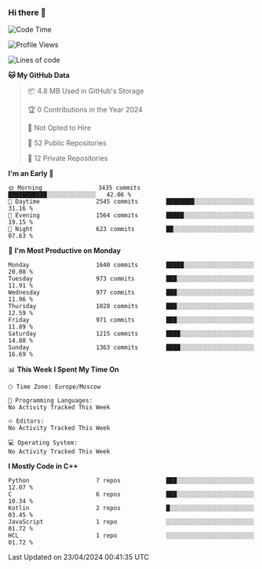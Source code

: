 ### Hi there 👋

<!--
**SemenMartynov/SemenMartynov** is a ✨ _special_ ✨ repository because its `README.md` (this file) appears on your GitHub profile.

Here are some ideas to get you started:

- 🔭 I’m currently working on ...
- 🌱 I’m currently learning ...
- 👯 I’m looking to collaborate on ...
- 🤔 I’m looking for help with ...
- 💬 Ask me about ...
- 📫 How to reach me: ...
- 😄 Pronouns: ...
- ⚡ Fun fact: ...
-->

<!--START_SECTION:waka-->
![Code Time](http://img.shields.io/badge/Code%20Time-0%20secs-blue)

![Profile Views](http://img.shields.io/badge/Profile%20Views-17-blue)

![Lines of code](https://img.shields.io/badge/From%20Hello%20World%20I%27ve%20Written-6.8%20million%20lines%20of%20code-blue)

**🐱 My GitHub Data** 

> 📦 4.8 MB Used in GitHub's Storage 
 > 
> 🏆 0 Contributions in the Year 2024
 > 
> 🚫 Not Opted to Hire
 > 
> 📜 52 Public Repositories 
 > 
> 🔑 12 Private Repositories 
 > 
**I'm an Early 🐤** 

```text
🌞 Morning                3435 commits        ███████████░░░░░░░░░░░░░░   42.06 % 
🌆 Daytime                2545 commits        ████████░░░░░░░░░░░░░░░░░   31.16 % 
🌃 Evening                1564 commits        █████░░░░░░░░░░░░░░░░░░░░   19.15 % 
🌙 Night                  623 commits         ██░░░░░░░░░░░░░░░░░░░░░░░   07.63 % 
```
📅 **I'm Most Productive on Monday** 

```text
Monday                   1640 commits        █████░░░░░░░░░░░░░░░░░░░░   20.08 % 
Tuesday                  973 commits         ███░░░░░░░░░░░░░░░░░░░░░░   11.91 % 
Wednesday                977 commits         ███░░░░░░░░░░░░░░░░░░░░░░   11.96 % 
Thursday                 1028 commits        ███░░░░░░░░░░░░░░░░░░░░░░   12.59 % 
Friday                   971 commits         ███░░░░░░░░░░░░░░░░░░░░░░   11.89 % 
Saturday                 1215 commits        ████░░░░░░░░░░░░░░░░░░░░░   14.88 % 
Sunday                   1363 commits        ████░░░░░░░░░░░░░░░░░░░░░   16.69 % 
```


📊 **This Week I Spent My Time On** 

```text
🕑︎ Time Zone: Europe/Moscow

💬 Programming Languages: 
No Activity Tracked This Week

🔥 Editors: 
No Activity Tracked This Week

💻 Operating System: 
No Activity Tracked This Week
```

**I Mostly Code in C++** 

```text
Python                   7 repos             ███░░░░░░░░░░░░░░░░░░░░░░   12.07 % 
C                        6 repos             ███░░░░░░░░░░░░░░░░░░░░░░   10.34 % 
Kotlin                   2 repos             █░░░░░░░░░░░░░░░░░░░░░░░░   03.45 % 
JavaScript               1 repo              ░░░░░░░░░░░░░░░░░░░░░░░░░   01.72 % 
HCL                      1 repo              ░░░░░░░░░░░░░░░░░░░░░░░░░   01.72 % 
```




 Last Updated on 23/04/2024 00:41:35 UTC
<!--END_SECTION:waka-->
